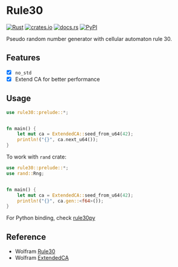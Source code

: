 # Rule30

[![Rust](https://github.com/kemingy/rule30/actions/workflows/rust.yml/badge.svg)](https://github.com/kemingy/rule30/actions/workflows/rust.yml)
[![crates.io](https://img.shields.io/crates/v/rule30.svg)](https://crates.io/crates/rule30)
[![docs.rs](https://docs.rs/rule30/badge.svg)](https://docs.rs/rule30)
[![PyPI](https://badge.fury.io/py/rule30py.svg)](https://pypi.org/project/rule30py)

Pseudo random number generator with cellular automaton rule 30.

## Features

- [x] `no_std`
- [x] Extend CA for better performance

## Usage

```rust
use rule30::prelude::*;


fn main() {
    let mut ca = ExtendedCA::seed_from_u64(42);
    println!("{}", ca.next_u64());
}
```

To work with `rand` crate:

```rust
use rule30::prelude::*;
use rand::Rng;


fn main() {
    let mut ca = ExtendedCA::seed_from_u64(42);
    println!("{}", ca.gen::<f64>());
}
```

For Python binding, check [rule30py](python/)

## Reference

- Wolfram [Rule30](https://reference.wolfram.com/language/tutorial/RandomNumberGeneration.html#830168163)
- Wolfram [ExtendedCA](https://reference.wolfram.com/language/tutorial/RandomNumberGeneration.html#18361715)

